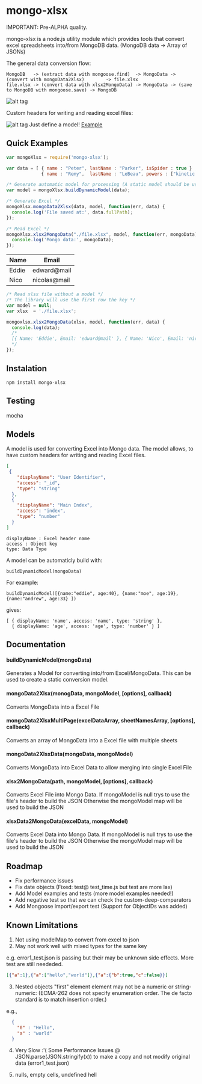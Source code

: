 # mongo-xlsx

IMPORTANT: Pre-ALPHA quality.

mongo-xlsx is a node.js utility module which provides tools that convert excel spreadsheets into/from MongoDB data.
(MongoDB data -> Array of JSONs)

The general data conversion flow:

```
MongoDB   -> (extract data with mongoose.find)  -> MongoData -> (convert with mongoData2Xlsx)        -> file.xlsx
file.xlsx -> (convert data with xlsx2MongoData) -> MongoData -> (save to MongoDB with mongoose.save) -> MongoDB
```

![alt tag](https://raw.github.com/moblox/mongo-xlsx/master/assets/sample.png)


Custom headers for writing and reading excel files:

![alt tag](https://raw.github.com/moblox/mongo-xlsx/master/assets/sample2.png)
Just define a model! [Example](https://github.com/Moblox/mongo-xlsx/tree/master/test/models/users_test.model.json)

## Quick Examples 

```javascript
var mongoXlsx = require('mongo-xlsx');

var data = [ { name : "Peter", lastName : "Parker", isSpider : true } , 
             { name : "Remy",  lastName : "LeBeau", powers : ["kinetic cards"] }];

/* Generate automatic model for processing (A static model should be used) */
var model = mongoXlsx.buildDynamicModel(data);

/* Generate Excel */
mongoXlsx.mongoData2Xlsx(data, model, function(err, data) {
  console.log('File saved at:', data.fullPath); 
});
```

```javascript
/* Read Excel */
mongoXlsx.xlsx2MongoData("./file.xlsx", model, function(err, mongoData) {
  console.log('Mongo data:', mongoData); 
});
```

| Name          | Email         |
| ------------- | ------------- |
| Eddie         | edward@mail   |
| Nico          | nicolas@mail  |

```javascript
/* Read xlsx file without a model */
/* The library will use the first row the key */
var model = null;
var xlsx  = './file.xlsx';

mongoxlsx.xlsx2MongoData(xlsx, model, function(err, data) {
  console.log(data);
  /*
  [{ Name: 'Eddie', Email: 'edward@mail' }, { Name: 'Nico', Email: 'nicolas@mail' }]  
  */
});

```



## Instalation

`npm install mongo-xlsx`

## Testing

mocha

## Models

A model is used for converting Excel into Mongo data.
The model allows, to have custom headers for writing and reading Excel files.

```json
[
 {
    "displayName": "User Identifier",
    "access": "_id",
    "type": "string"
  },
  {
    "displayName": "Main Index",
    "access": "index",
    "type": "number"
  }
]
```

```
displayName : Excel header name
access : Object key
type: Data Type 
```

A model can be automaticly build with:

`buildDynamicModel(mongoData)`

For example:

`buildDynamicModel([{name:"eddie", age:40}, {name:"moe", age:19}, {name:"andrew", age:33} ])`

gives:

```
[ { displayName: 'name', access: 'name', type: 'string' },
  { displayName: 'age', access: 'age', type: 'number' } ]  
```


## Documentation

#### buildDynamicModel(mongoData)
Generates a Model for converting into/from Excel/MongoData.
This can be used to create a static conversion model.

#### mongoData2Xlsx(monogData, mongoModel, [options], callback)
Converts MongoData into a Excel File

#### mongoData2XlsxMultiPage(excelDataArray, sheetNamesArray, [options], callback)
Converts an array of MongoData into a Excel file with multiple sheets

#### mongoData2XlsxData(mongoData, mongoModel)
Converts MongoData into Excel Data to allow merging into single Excel File

#### xlsx2MongoData(path, mongoModel, [options], callback)
Converts Excel File into Mongo Data.
If mongoModel is null trys to use the file's header to build the JSON
Otherwise the mongoModel map will be used to build the JSON

#### xlsxData2MongoData(excelData, mongoModel)
Converts Excel Data into Mongo Data.
If mongoModel is null trys to use the file's header to build the JSON
Otherwise the mongoModel map will be used to build the JSON

## Roadmap

- Fix performance issues
- Fix date objects (Fixed: test@ test_time.js but test are more lax)
- Add Model examples and tests (more model examples needed!)
- Add negative test so that we can check the custom-deep-comparators
- Add Mongoose import/export test (Support for ObjectIDs was added)

## Known Limitations

1. Not using modelMap to convert from excel to json
2. May not work well with mixed types for the same key

e.g. error1_test.json is passing but their may be unknown side effects. More test are still neededed.
```json
[{"a":1},{"a":["hello","world"]},{"a":{"b":true,"c":false}}]
```

3. Nested objects "first" element element may not be a numeric or string-numeric:
(ECMA-262 does not specify enumeration order. The de facto standard is to match insertion order.)

e.g., 
```json
  {
    "0" : "Hello",
    "a" : "world"
  }
```

4. Very Slow :'(
Some Performance Issues @ JSON.parse(JSON.stringify(x)) to make a copy and not modify original data (error1_test.json)

5. nulls, empty cells, undefined hell 
